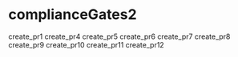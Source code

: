 # complianceGates2
create_pr1
create_pr4
create_pr5
create_pr6
create_pr7
create_pr8
create_pr9
create_pr10
create_pr11
create_pr12
